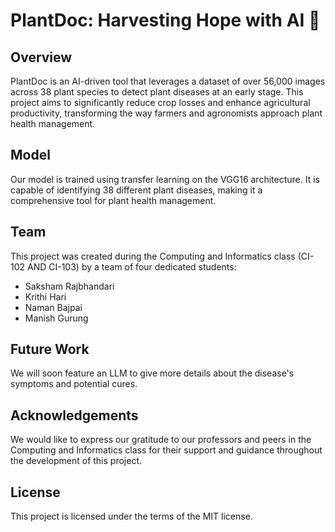 # PlantDoc: Harvesting Hope with AI 🌱

## Overview
PlantDoc is an AI-driven tool that leverages a dataset of over 56,000 images across 38 plant species to detect plant diseases at an early stage. This project aims to significantly reduce crop losses and enhance agricultural productivity, transforming the way farmers and agronomists approach plant health management.

## Model
Our model is trained using transfer learning on the VGG16 architecture. It is capable of identifying 38 different plant diseases, making it a comprehensive tool for plant health management.

## Team
This project was created during the Computing and Informatics class (CI-102 AND CI-103) by a team of four dedicated students:

- Saksham Rajbhandari
- Krithi Hari
- Naman Bajpai
- Manish Gurung

## Future Work
We will soon feature an LLM to give more details about the disease's symptoms and potential cures.

## Acknowledgements
We would like to express our gratitude to our professors and peers in the Computing and Informatics class for their support and guidance throughout the development of this project.

## License
This project is licensed under the terms of the MIT license.
